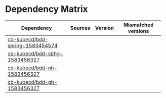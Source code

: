 # Dependency Matrix

Dependency | Sources | Version | Mismatched versions
---------- | ------- | ------- | -------------------
[cb-kubecd/bdd-spring-1583454574](https://github.com/cb-kubecd/bdd-spring-1583454574.git) |  | []() | 
[cb-kubecd/bdd-sbhg-1583456327](https://github.com/cb-kubecd/bdd-sbhg-1583456327.git) |  | []() | 
[cb-kubecd/bdd-nh-1583456327](https://github.com/cb-kubecd/bdd-nh-1583456327.git) |  | []() | 
[cb-kubecd/bdd-gh-1583456327](https://github.com/cb-kubecd/bdd-gh-1583456327.git) |  | []() | 
